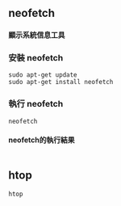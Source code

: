 ## neofetch
#### 顯示系統信息工具
### 安裝 neofetch
```
sudo apt-get update
sudo apt-get install neofetch
```
### 執行 neofetch
```
neofetch
```
#### neofetch的執行結果
```

```

## htop
```
htop
```
